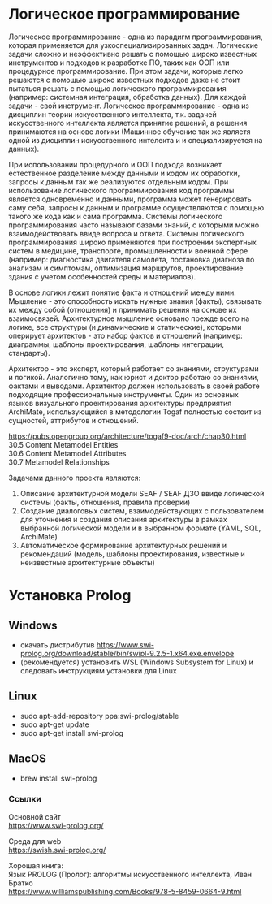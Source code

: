 # Логическое программирование

Логическое программирование - одна из парадигм программирования, которая применяется для узкоспециализированных задач. Логические задачи сложно и неэффективно решать с помощью широко известных инструментов и подходов к разработке ПО, таких как ООП или процедурное программирование. При этом задачи, которые легко решаются с помощью широко известных подходов даже не стоит пытаться решать с помощью логического программирования (например: системная интеграция, обработка данных). Для каждой задачи - свой инструмент. Логическое программирование - одна из дисциплин теории искусственного интеллекта, т.к. задачей искусственного интеллекта является принятие решений, а решения принимаются на основе логики (Машинное обучение так же являетя одной из дисциплин искусственного интелекта и и специализируется на данных). 

При использовании процедурного и ООП подхода возникает естественное разделение между данными и кодом их обработки, запросы к данным так же реализуются отдельным кодом. При использование логического программирования код программы является одновременно и данными, программа может генерировать саму себя, запросы к данным и программе осуществляются с помощью такого же кода как и сама программа. Системы логического программирования часто называют базами знаний, с которыми можно взаимодействовать ввиде вопроса и ответа. Системы логического программирования широко применяются при построении экспертных систем в медицине, транспорте, промышленности и военной сфере (например: диагностика двигателя самолета, постановка диагноза по анализам и симптомам, оптимизация маршрутов, проектирование здания с учетом особенностей среды и материалов). 

В основе логики лежит понятие факта и отношений между ними. Мышление - это способность искать нужные знания (факты), связывать их между собой (отношения) и принимать решения на основе их взаимосвязей. Архитектурное мышление основано прежде всего на логике, все структуры (и динамические и статические), которыми оперирует архитектов - это набор фактов и отношений (например: диаграммы, шаблоны проектирования, шаблоны интеграции, стандарты). 

Архитектор - это эксперт, который работает со знаниями, структурами и логикой. Аналогично тому, как юрист и доктор работаю со знаниями, фактами и выводами. Архитектор должен использовать в своей работе подходящие профессиональные инструменты. 
Один из основных языков визуального проектирования архитектуры предприятия ArchiMate, использующийся в методологии Togaf полностью состоит из сущностей, аттрибутов и отношений.

https://pubs.opengroup.org/architecture/togaf9-doc/arch/chap30.html  
30.5 Content Metamodel Entities  
30.6 Content Metamodel Attributes  
30.7 Metamodel Relationships  

Задачами данного проекта являются:

1. Описание архитектурной модели SEAF / SEAF ДЗО ввиде логической системы (факты, отношения, правила проверки)
2. Создание диалоговых систем, взаимодействующих с пользователем для уточнения и создания описания архитектуры в рамках выбранной логической модели и в выбранном формате (YAML, SQL, ArchiMate)
3. Автоматическое формирование архитектурных решений и рекомендаций (модель, шаблоны проектирования, известные и неизвестные архитектурные объекты)

# Установка Prolog

## Windows
  - скачать дистрибутив https://www.swi-prolog.org/download/stable/bin/swipl-9.2.5-1.x64.exe.envelope
  - (рекомендуется) установить WSL (Windows Subsystem for Linux) и следовать инструкциям установки для Linux

## Linux
  - sudo apt-add-repository ppa:swi-prolog/stable
  - sudo apt-get update
  - sudo apt-get install swi-prolog

## MacOS
  - brew install swi-prolog

### Ссылки 
  
  Основной сайт  
  https://www.swi-prolog.org/

  Среда для web  
  https://swish.swi-prolog.org/

  Хорошая книга:  
  Язык PROLOG (Пролог): алгоритмы искусственного интеллекта, Иван Братко  
  https://www.williamspublishing.com/Books/978-5-8459-0664-9.html
  
  
  
